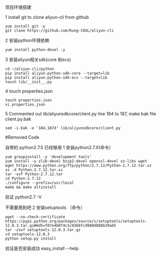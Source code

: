 项目环境搭建

1 install git to clone aliyun-cli from github
	
	yum install git -y
	git clone https://github.com/Kung-COUL/aliyun-cli
 
2 安装python环境依赖

	yum install python-devel -y

3 安装aliyun相关sdk(core 和ecs)

	cd ~/aliyun-cli/python
	pip install aliyun-python-sdk-core --target=lib
 	pip install aliyun-python-sdk-ecs --target=lib
	touch lib/__init__.py
	
4 touch properties.json

	touch properties.json
	vi properties.json

5 Commented out lib/aliyunsdkcore/client.py line 184 to 187, make bak file client.py.bak

	sed -i.bak -e '184,187d' lib/aliyunsdkcore/client.py

#Removed Code

自带的 python2.7.5 已经够用
 1 安装python2.7.X(命令）


	yum groupinstall -y 'development tools'
	yum install -y zlib-devel bzip2-devel openssl-devel xz-libs wget
	wget https://www.python.org/ftp/python/2.7.12/Python-2.7.12.tar.xz
	xz -d Python-2.7.12.tar.xz  
	tar -xvf Python-2.7.12.tar  
	cd Python-2.7.12
	./configure --prefix=/usr/local
	make && make altinstall
 
 验证 python2.7 -V
 
不需要用到吧
 2 安装setuptools （命令）

 	wget --no-check-certificate https://pypi.python.org/packages/source/s/setuptools/setuptools-12.0.3.tar.gz#md5=f07e4b0f4c1c9368fcd980d888b29a65
 	tar -zxvf setuptools-12.0.3.tar.gz
 	cd setuptools-12.0.3
 	python setup.py install
 
 验证是否安装成功 easy_install --help 
